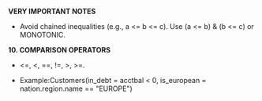 **VERY IMPORTANT NOTES**

- Avoid chained inequalities (e.g., a <= b <= c). Use (a <= b) & (b <= c) or MONOTONIC.

**10. COMPARISON OPERATORS** 

*   <=, <, ==, !=, >, >=.
    
*   Example:Customers(in\_debt = acctbal < 0, is\_european = nation.region.name == "EUROPE")